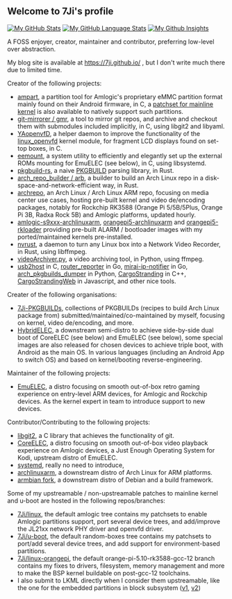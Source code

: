 ## Welcome to 7Ji's profile 

[![My GitHub Stats](https://github-readme-stats.vercel.app/api/?username=7Ji&count_private=true&theme=tokyonight&showicons=true)]()
[![My GitHub Language Stats](https://github-readme-stats.vercel.app/api/top-langs/?username=7Ji&langs_count=5&theme=tokyonight)]()
[![My Github Insights](https://metrics.lecoq.io/insights/7Ji)]()

A FOSS enjoyer, creator, maintainer and contributor, preferring low-level over abstraction.

My blog site is available at https://7ji.github.io/ , but I don't write much there due to limited time.

Creator of the following projects:
 - [ampart](https://github.com/7Ji/ampart), a partition tool for Amlogic's proprietary eMMC partition format mainly found on their Android firmware, in C, a [patchset for mainline kernel](https://github.com/7Ji/linux/commit/049bddc86d7e2d1a7727bbc6d268be9cf5e779d2) is also available to natively support such partitions.
 - [git-mirrorer / gmr](https://github.com/7Ji/git-mirrorer), a tool to mirror git repos, and archive and checkout them with submodules included implicitly, in C, using libgit2 and libyaml.
 - [YAopenvfD](https://github.com/7Ji/YAopenvfD), a helper daemon to improve the functionality of the [linux_openvfd](https://github.com/arthur-liberman/linux_openvfd) kernel module, for fragment LCD displays found on set-top boxes, in C.
 - [eemount](https://github.com/7Ji/eemount), a system utility to efficiently and elegantly set up the external ROMs mounting for EmuELEC (see below), in C, using libsystemd.
 - [pkgbuild-rs](https://github.com/7Ji/pkgbuild-rs), a naive [PKGBUILD](https://wiki.archlinux.org/title/PKGBUILD) parsing library, in Rust.
 - [arch_repo_builder / arb](https://github.com/7Ji/arch_repo_builder), a builder to build an Arch Linux repo in a disk-space-and-network-efficient way, in Rust.
 - [archrepo](https://github.com/7ji/archrepo), an Arch Linux / Arch Linux ARM repo, focusing on media center use cases, hosting pre-built kernel and video de/encoding packages, notably for Rockchip RK3588 (Orange Pi 5/5B/5Plus, Orange Pi 3B, Radxa Rock 5B) and Amlogic platforms, updated hourly.
 - [amlogic-s9xxx-archlinuxarm](https://github.com/7Ji/amlogic-s9xxx-archlinuxarm), [orangepi5-archlinuxarm](https://github.com/7Ji/orangepi5-archlinuxarm/) and [orangepi5-rkloader](https://github.com/7Ji/orangepi5-rkloader) providing pre-built ALARM / bootloader images with my ported/maintained kernels pre-installed.
 - [nvrust](https://github.com/7Ji/nvrust), a daemon to turn any Linux box into a Network Video Recorder, in Rust, using libffmpeg.
 - [videoArchiver.py](https://github.com/7Ji/videoArchiver.py), a video archiving tool, in Python, using ffmpeg.
 - [usb2host](https://github.com/7Ji/usb2host) in C, [router_reporter](https://github.com/7Ji/router_reporter) in Go, [mirai-ip-notifier](https://github.com/7Ji/mirai-ip-notifier) in Go, [arch_pkgbuilds_dumper](https://github.com/7Ji/arch_pkgbuilds_dumper) in Python, [CargoStranding](https://github.com/7Ji/CargoStranding) in C++, [CargoStrandingWeb](https://github.com/7Ji/CargoStrandingWeb) in Javascript, and other nice tools.

Creater of the following organisations:
 - [7Ji-PKGBUILDs](https://github.com/7Ji-PKGBUILDs), collections of PKGBUILDs (recipes to build Arch Linux package from) submitted/maintained/co-maintained by myself, focusing on kernel, video de/encoding, and more.
 - [HybridELEC](https://github.com/HybridELEC), a downstream semi-distro to achieve side-by-side dual boot of CoreELEC (see below) and EmuELEC (see below), some special images are also released for chosen devices to achieve triple boot, with Android as the main OS. In various languages (including an Android App to switch OS) and based on kernel/booting reverse-engineering.

Maintainer of the following projects:
 - [EmuELEC](https://github.com/EmuELEC/EmuELEC), a distro focusing on smooth out-of-box retro gaming experience on entry-level ARM devices, for Amlogic and Rockchip devices. As the kernel expert in team to introduce support to new devices.

Contributor/Contributing to the following projects:
 - [libgit2](https://github.com/libgit2/libgit2), a C library that achieves the functionality of git.
 - [CoreELEC](https://github.com/CoreELEC/CoreELEC), a distro focusing on smooth out-of-box video playback experience on Amlogic devices, a Just Enough Operating System for Kodi, upstream distro of EmuELEC.
 - [systemd](https://github.com/systemd/systemd), really no need to introduce,
 - [archlinuxarm](https://github.com/archlinuxarm), a downstream distro of Arch Linux for ARM platforms.
 - [armbian fork](https://github.com/ophub/amlogic-s9xxx-armbian), a downstream distro of Debian and a build framework.

Some of my upstreamable / non-upstreamable patches to mainline kernel and u-boot are hosted in the following repos/branches:
 - [7Ji/linux](https://github.com/7Ji/linux), the default amlogic tree contains my patchsets to enable Amlogic partitions support, port several device trees, and add/improve the JL21xx network PHY driver and openvfd driver.  
 - [7Ji/u-boot](https://github.com/7Ji/u-boot), the default random-boxes tree contains my patchsets to port/add several device trees, and add support for environment-based partitions.
 - [7Ji/linux-orangepi](https://github.com/7Ji/linux-orangepi), the default orange-pi-5.10-rk3588-gcc-12 branch contains my fixes to drivers, filesystem, memory management and more to make the BSP kernel buildable on post-gcc-12 toolchains.
 - I also submit to LKML directly when I consider them upstreamable, like the one for the embedded partitions in block subsystem ([v1](https://lore.kernel.org/linux-block/25655037ca3e404e9111341ea423f5ce@AcuMS.aculab.com/T/#t), [v2](https://lore.kernel.org/linux-block/20240102024115.4395-1-pugokushin@gmail.com/T/#u))